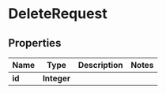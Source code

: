 

# DeleteRequest


## Properties

| Name | Type | Description | Notes |
|------------ | ------------- | ------------- | -------------|
|**id** | **Integer** |  |  |



